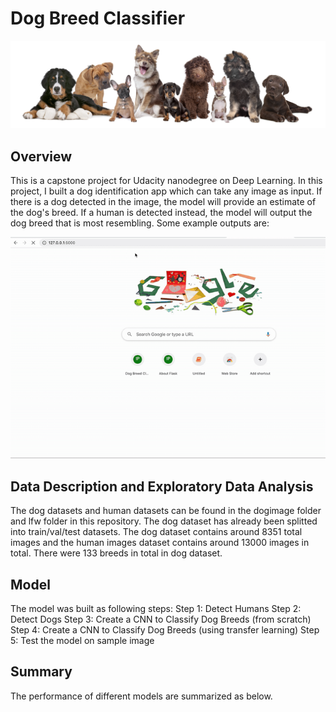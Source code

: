# Dog Breed Classifier
<img src = "./ExampleImages/ReadMeImages1.png">

## Overview
This is a capstone project for Udacity nanodegree on Deep Learning. In this project, I built a dog identification app which can take any image as input. If there is a dog detected in the image, the model will provide an estimate of the dog's breed. If a human is detected instead, the model will output the dog breed that is most resembling. Some example outputs are:

![Dog Breed Classification Model](demo.gif)

## Data Description and Exploratory Data Analysis
The dog datasets and human datasets can be found in the dogimage folder and lfw folder in this repository. The dog dataset has already been splitted into train/val/test datasets. The dog dataset contains around 8351 total images and the human images dataset contains around 13000 images in total. There were 133 breeds in total in dog dataset.

## Model
The model was built as following steps:
Step 1: Detect Humans
Step 2: Detect Dogs
Step 3: Create a CNN to Classify Dog Breeds (from scratch)
Step 4: Create a CNN to Classify Dog Breeds (using transfer learning)
Step 5: Test the model on sample image

## Summary
The performance of different models are summarized as below.
